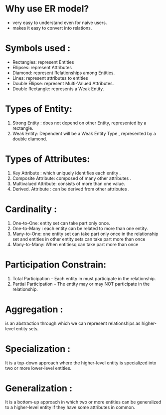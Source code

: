 # Why use ER model? 
- very easy to understand even for naive users. 
- makes it easy to convert into relations. 

# Symbols used : 
- Rectangles: represent Entities 
- Ellipses: represent Attributes
- Diamond: represent Relationships among Entities.
- Lines: represent attributes to entities 
- Double Ellipse: represent Multi-Valued Attributes.
- Double Rectangle: represents a Weak Entity.

# Types of Entity: 
1. Strong Entity : does not depend on other Entity, represented by a rectangle. 
2. Weak Entity: Dependent will be a Weak Entity Type , represented by a double diamond.

# Types of Attributes: 
1. Key Attribute :  which uniquely identifies each entity .
 2. Composite Attribute: composed of many other attributes . 
3. Multivalued Attribute:  consists of more than one value. 
4. Derived. Attribute : can be derived from other attributes .

# Cardinality : 
1. One-to-One:  entity set can take part only once. 
2. One-to-Many : each entity can be related to more than one entity. 
 3. Many-to-One: one entity set can take part only once in the relationship set and entities in other entity sets can take part more than once 
4. Many-to-Many: When entitiesq can take part more than once

# Participation Constrain: 
1. Total Participation – Each entity in must participate in the relationship.
2. Partial Participation – The entity may or may NOT participate in the relationship.

# Aggregation : 
is an abstraction through which we can represent relationships as higher-level entity sets. 
# Specialization : 
It is a top-down approach where the higher-level entity is specialized into two or more lower-level entities. 
# Generalization : 
It is a bottom-up approach in which two or more entities can be generalized to a higher-level entity if they have some attributes in common.

